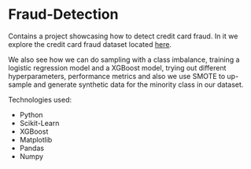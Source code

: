 # Fraud-Detection
Contains a project showcasing how to detect credit card fraud. In it we explore the credit card fraud dataset located [here](https://www.kaggle.com/datasets/mlg-ulb/creditcardfraud).

We also see how we can do sampling with a class imbalance, training a logistic regression model and a XGBoost model, trying out different hyperparameters, performance metrics and also we use SMOTE to up-sample and generate synthetic data for the minority class in our dataset.

Technologies used:
* Python
* Scikit-Learn
* XGBoost
* Matplotlib
* Pandas
* Numpy
  
